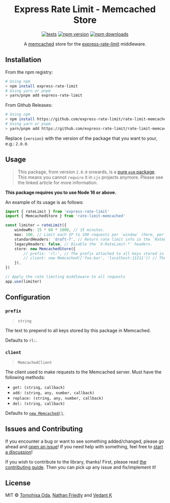 # <div align="center"> Express Rate Limit - Memcached Store </div>

<div align="center">

[![tests](https://github.com/express-rate-limit/rate-limit-memcached/actions/workflows/ci.yaml/badge.svg)](https://github.com/express-rate-limit/rate-limit-memcached/actions/workflows/ci.yaml)
[![npm version](https://img.shields.io/npm/v/rate-limit-memcached.svg)](https://npmjs.org/package/rate-limit-memcached 'View this project on NPM')
[![npm downloads](https://img.shields.io/npm/dm/rate-limit-memcached)](https://www.npmjs.com/package/rate-limit-memcached)

A [memcached](https://memcached.org) store for the
[express-rate-limit](https://github.com/express-rate-limit/express-rate-limit)
middleware.

</div>

## Installation

From the npm registry:

```sh
# Using npm
> npm install express-rate-limit
# Using yarn or pnpm
> yarn/pnpm add express-rate-limit
```

From Github Releases:

```sh
# Using npm
> npm install https://github.com/express-rate-limit/rate-limit-memcached/releases/download/v{version}/rate-limit-memcached.tgz
# Using yarn or pnpm
> yarn/pnpm add https://github.com/express-rate-limit/rate-limit-memcached/releases/download/v{version}/rate-limit-memcached.tgz
```

Replace `{version}` with the version of the package that you want to your, e.g.:
`2.0.0`.

## Usage

> This package, from version `2.0.0` onwards, is a
> [pure `esm` package](https://gist.github.com/sindresorhus/a39789f98801d908bbc7ff3ecc99d99c).
> This means you cannot `require` it in `cjs` projects anymore. Please see the
> linked article for more information.

**This package requires you to use Node 16 or above.**

An example of its usage is as follows:

```ts
import { rateLimit } from 'express-rate-limit'
import { MemcachedStore } from 'rate-limit-memcached'

const limiter = rateLimit({
	windowMs: 15 * 60 * 1000, // 15 minutes.
	max: 100, // Limit each IP to 100 requests per `window` (here, per 15 minutes).
	standardHeaders: 'draft-7', // Return rate limit info in the `RateLimit` header.
	legacyHeaders: false, // Disable the `X-RateLimit-*` headers.
	store: new MemcachedStore({
		// prefix: 'rl:', // The prefix attached to all keys stored in the cache.
		// client: new Memcached(['foo.bar', 'localhost:11211']) // The memcached client to use.
	}),
})

// Apply the rate limiting middleware to all requests
app.use(limiter)
```

## Configuration

### `prefix`

> `string`

The text to prepend to all keys stored by this package in Memcached.

Defaults to `rl:`.

### `client`

> `MemcachedClient`

The client used to make requests to the Memcached server. Must have the
following methods:

- `get: (string, callback)`
- `add: (string, any, number, callback)`
- `replace: (string, any, number, callback)`
- `del: (string, callback)`

Defaults to [`new Memcached()`](https://github.com/3rd-Eden/memcached).

## Issues and Contributing

If you encounter a bug or want to see something added/changed, please go ahead
and
[open an issue](https://github.com/express-rate-limitedly/rate-limit-memcached/issues/new)!
If you need help with something, feel free to
[start a discussion](https://github.com/express-rate-limit/rate-limit-memcached/discussions/new)!

If you wish to contribute to the library, thanks! First, please read
[the contributing guide](contributing.md). Then you can pick up any issue and
fix/implement it!

## License

MIT © [Tomohisa Oda](http://github.com/linyows),
[Nathan Friedly](http://nfriedly.com) and
[Vedant K](https://github.com/gamemaker1)

